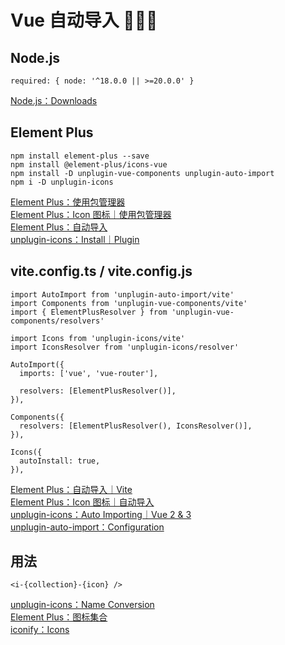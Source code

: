 # Vue 自动导入 👨🏻‍💻

## Node.js

```
required: { node: '^18.0.0 || >=20.0.0' }
```

[Node.js：Downloads](https://nodejs.org/en/download/)

## Element Plus

```
npm install element-plus --save
npm install @element-plus/icons-vue
npm install -D unplugin-vue-components unplugin-auto-import
npm i -D unplugin-icons
```

[Element Plus：使用包管理器](https://element-plus.org/zh-CN/guide/installation.html#%E4%BD%BF%E7%94%A8%E5%8C%85%E7%AE%A1%E7%90%86%E5%99%A8)  
[Element Plus：Icon 图标｜使用包管理器](https://element-plus.org/zh-CN/component/icon.html#%E4%BD%BF%E7%94%A8%E5%8C%85%E7%AE%A1%E7%90%86%E5%99%A8)  
[Element Plus：自动导入](https://element-plus.org/zh-CN/guide/quickstart.html#%E8%87%AA%E5%8A%A8%E5%AF%BC%E5%85%A5-%E6%8E%A8%E8%8D%90)  
[unplugin-icons：Install｜Plugin](https://github.com/unplugin/unplugin-icons?tab=readme-ov-file#plugin)

## vite.config.ts / vite.config.js

```
import AutoImport from 'unplugin-auto-import/vite'
import Components from 'unplugin-vue-components/vite'
import { ElementPlusResolver } from 'unplugin-vue-components/resolvers'

import Icons from 'unplugin-icons/vite'
import IconsResolver from 'unplugin-icons/resolver'
```

```
AutoImport({
  imports: ['vue', 'vue-router'],

  resolvers: [ElementPlusResolver()],
}),

Components({
  resolvers: [ElementPlusResolver(), IconsResolver()],
}),

Icons({
  autoInstall: true,
}),
```

[Element Plus：自动导入｜Vite](https://element-plus.org/zh-CN/guide/quickstart.html#vite)  
[Element Plus：Icon 图标｜自动导入](https://element-plus.org/zh-CN/component/icon.html#%E8%87%AA%E5%8A%A8%E5%AF%BC%E5%85%A5)  
[unplugin-icons：Auto Importing｜Vue 2 & 3](https://github.com/unplugin/unplugin-icons?tab=readme-ov-file#auto-importing)     
[unplugin-auto-import：Configuration](https://github.com/unplugin/unplugin-auto-import?tab=readme-ov-file#configuration)

## 用法

```
<i-{collection}-{icon} />
```

[unplugin-icons：Name Conversion](https://github.com/unplugin/unplugin-icons?tab=readme-ov-file#name-conversion)  
[Element Plus：图标集合](https://element-plus.org/zh-CN/component/icon.html#icon-collection)  
[iconify：Icons](https://icon-sets.iconify.design/)